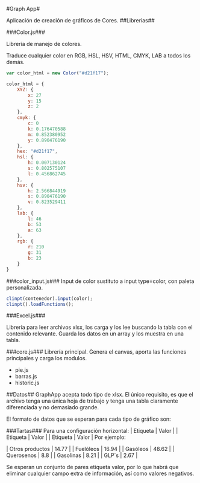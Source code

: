 #Graph App#

Aplicación de creación de gráficos de Cores.
##Librerias##

###Color.js###

Librería de manejo de colores.

Traduce cualquier color en RGB, HSL, HSV, HTML, CMYK, LAB a todos los demás.

```JavaScript
var color_html = new Color("#d21f17");

color_html = {
    XYZ: {
        x: 27
        y: 15
        z: 2
    },
    cmyk: {
        c: 0
        k: 0.176470588
        m: 0.852380952
        y: 0.890476190
    },
    hex: "#d21f17",
    hsl: {
        h: 0.007130124
        s: 0.802575107
        l: 0.456862745
    },
    hsv: {
        h: 2.566844919
        s: 0.890476190
        v: 0.823529411
    },
    lab: {
        l: 46
        b: 53
        a: 63
    },
    rgb: {
        r: 210
        g: 31
        b: 23
    }
}
```

###color_input.js###
Input de color sustituto a input type=color, con paleta personalizada.

```JavaScript
clinpt(contenedor).input(color);
clinpt().loadFunctions();
```
###Excel.js###

Librería para leer archivos xlsx, los carga y los lee buscando la tabla con el contenido relevante.
Guarda los datos en un array y los muestra en una tabla.


###core.js###
Librería principal.
Genera el canvas, aporta las funciones principales y carga los modulos.

* pie.js
* barras.js
* historic.js

##Datos##
GraphApp acepta todo tipo de xlsx.
El único requisito, es que el archivo tenga una única hoja de trabajo y tenga una tabla claramente diferenciada y no demasiado grande.

El formato de datos que se esperan para cada tipo de gráfico son:

###Tartas###
Para una configuración horizontal:
| Etiqueta  | Valor  |
| Etiqueta  | Valor  |
| Etiqueta  | Valor  |
Por ejemplo:

| Otros productos  | 14.77  |
| Fuelóleos  | 16.94  |
| Gasóleos  | 48.62  |
| Querosenos  | 8.8  |
| Gasolinas  | 8.21  |
| GLP´s  | 2.67  |

Se esperan un conjunto de pares etiqueta valor, por lo que habrá que eliminar cualquier campo extra de información, así como valores negativos.


